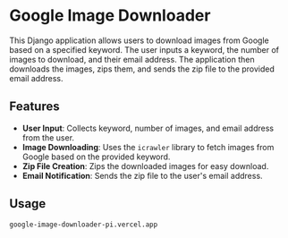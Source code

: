 # Google Image Downloader

This Django application allows users to download images from Google based on a specified keyword. The user inputs a keyword, the number of images to download, and their email address. The application then downloads the images, zips them, and sends the zip file to the provided email address.

## Features

- **User Input**: Collects keyword, number of images, and email address from the user.
- **Image Downloading**: Uses the `icrawler` library to fetch images from Google based on the provided keyword.
- **Zip File Creation**: Zips the downloaded images for easy download.
- **Email Notification**: Sends the zip file to the user's email address.

## Usage
   ```bash
google-image-downloader-pi.vercel.app

   
